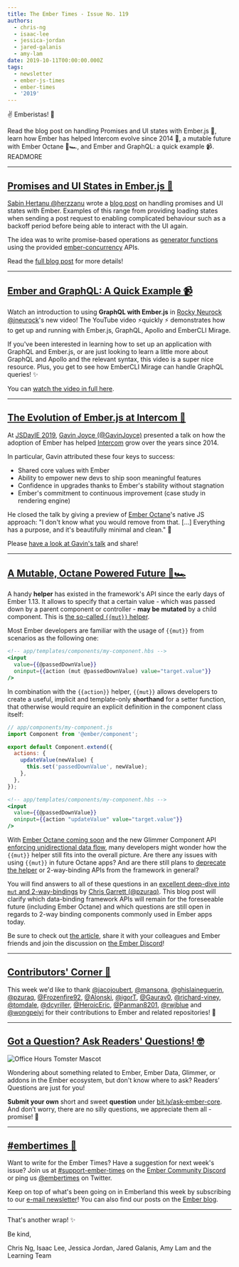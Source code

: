 ```yaml
---
title: The Ember Times - Issue No. 119
authors:
  - chris-ng
  - isaac-lee
  - jessica-jordan
  - jared-galanis
  - amy-lam
date: 2019-10-11T00:00:00.000Z
tags:
  - newsletter
  - ember-js-times
  - ember-times
  - '2019'
---
```



✌️ Emberistas! 🐹

Read the blog post on handling Promises and UI states with Ember.js 🔄,
learn how Ember has helped Intercom evolve since 2014 📖,
a mutable future with Ember Octane 🐹🏎,
and Ember and GraphQL: a quick example 📹.
READMORE

---

## [Promises and UI States in Ember.js 🔄](https://embersteps.com/promises-and-ui-states-in-ember-js/)

[Sabin Hertanu @herzzanu](https://github.com/herzzanu) wrote a [blog post](https://embersteps.com/promises-and-ui-states-in-ember-js/) on handling promises and UI states with Ember. Examples of this range from providing loading states when sending a post request to enabling complicated behaviour such as a backoff period before being able to interact with the UI again.

The idea was to write promise-based operations as [generator functions](https://developer.mozilla.org/en-US/docs/Web/JavaScript/Reference/Statements/function*) using the provided [ember-concurrency](http://ember-concurrency.com) APIs.

Read the [full blog post](https://embersteps.com/promises-and-ui-states-in-ember-js/) for more details!

---

## [Ember and GraphQL: A Quick Example 📹](https://www.youtube.com/watch?v=YxRvXgDIHW8)

Watch an introduction to using **GraphQL with Ember.js** in [Rocky Neurock @jneurock](https://github.com/jneurock)'s new video! The YouTube video ⚡️quickly ⚡️ demonstrates how to get up and running with Ember.js, GraphQL, Apollo and EmberCLI Mirage.

<!--alex ignore just-->
If you've been interested in learning how to set up an application with GraphQL and Ember.js, or are just looking to learn a little more about GraphQL and Apollo and the relevant syntax, this video is a super nice resource. Plus, you get to see how EmberCLI Mirage can handle GraphQL queries! ✨

You can [watch the video in full here](https://www.youtube.com/watch?v=YxRvXgDIHW8).

---

## [The Evolution of Ember.js at Intercom 📖](https://www.youtube.com/watch?v=NoCxHTxpmSQ)

At [JSDayIE 2019](https://www.jsday.org/), [Gavin Joyce (@GavinJoyce)](https://github.com/GavinJoyce) presented a talk on how the adoption of Ember has helped [Intercom](https://www.intercom.com/) grow over the years since 2014.

In particular, Gavin attributed these four keys to success:

- Shared core values with Ember
- Ability to empower new devs to ship soon meaningful features
- Confidence in upgrades thanks to Ember's stability without stagnation
- Ember's commitment to continuous improvement (case study in rendering engine)

He closed the talk by giving a preview of [Ember Octane](https://emberjs.com/editions/octane)'s native JS approach: "I don't know what you would remove from that. [...] Everything has a purpose, and it's beautifully minimal and clean." 💙

Please [have a look at Gavin's talk](https://www.youtube.com/watch?v=NoCxHTxpmSQ) and share!

---

## [A Mutable, Octane Powered Future 🐹🏎](https://www.pzuraq.com/on-mut-and-2-way-binding/)

A handy **helper** has existed in the framework's API since the early days of Ember 1.13. It allows to specify that a certain value - which was passed down by a parent component or controller - **may be mutated** by a child component. This is [the so-called `{{mut}}` helper](https://api.emberjs.com/ember/release/classes/Ember.Templates.helpers/methods/mut?anchor=mut).

Most Ember developers are familiar with the usage of `{{mut}}` from scenarios as the following one:

```handlebars
<!-- app/templates/components/my-component.hbs -->
<input
  value={{@passedDownValue}}
  oninput={{action (mut @passedDownValue) value="target.value"}}
/>
```

In combination with the `{{action}}` helper, `{{mut}}` allows developers to create a useful, implicit and template-only **shorthand** for a setter function, that otherwise would require an explicit definition in the component class itself:


```js
// app/components/my-component.js
import Component from '@ember/component';

export default Component.extend({
  actions: {
    updateValue(newValue) {
      this.set('passedDownValue', newValue);
    },
  },
});
```

```handlebars
<!-- app/templates/components/my-component.hbs -->
<input
  value={{@passedDownValue}}
  oninput={{action "updateValue" value="target.value"}}
/>
```

With [Ember Octane coming soon](https://blog.emberjs.com/2019/08/15/octane-release-plan.html) and the new Glimmer Component API [enforcing unidirectional data flow](https://blog.emberjs.com/2019/03/14/coming-soon-in-ember-octane-part-5.html), many developers might wonder how the `{{mut}}` helper still fits into the overall picture. Are there any issues with using `{{mut}}` in future Octane apps? And are there still plans to [deprecate the helper](https://github.com/emberjs/rfcs/issues/538) or 2-way-binding APIs from the framework in general?

<!--alex ignore remain-->
You will find answers to all of these questions in an [excellent deep-dive into `mut` and 2-way-bindings](https://www.pzuraq.com/on-mut-and-2-way-binding/) by [Chris Garrett (@pzuraq)](https://github.com/pzuraq). This blog post will clarify which data-binding framework APIs will remain for the foreseeable future (including Ember Octane) and which questions are still open in regards to 2-way binding components commonly used in Ember apps today.

Be sure to check out [the article](https://www.pzuraq.com/on-mut-and-2-way-binding/), share it with your colleagues and Ember friends and join the discussion on [the Ember Discord](https://discordapp.com/invite/zT3asNS)!

---

## [Contributors' Corner 👏](https://guides.emberjs.com/release/contributing/repositories/)

<p>This week we'd like to thank <a href="https://github.com/jacojoubert" target="gh-user">@jacojoubert</a>, <a href="https://github.com/mansona" target="gh-user">@mansona</a>, <a href="https://github.com/ghislaineguerin" target="gh-user">@ghislaineguerin</a>, <a href="https://github.com/pzuraq" target="gh-user">@pzuraq</a>, <a href="https://github.com/Frozenfire92" target="gh-user">@Frozenfire92</a>, <a href="https://github.com/Alonski" target="gh-user">@Alonski</a>, <a href="https://github.com/igorT" target="gh-user">@igorT</a>, <a href="https://github.com/Gaurav0" target="gh-user">@Gaurav0</a>, <a href="https://github.com/richard-viney" target="gh-user">@richard-viney</a>, <a href="https://github.com/tomdale" target="gh-user">@tomdale</a>, <a href="https://github.com/dcyriller" target="gh-user">@dcyriller</a>, <a href="https://github.com/HeroicEric" target="gh-user">@HeroicEric</a>, <a href="https://github.com/Panman8201" target="gh-user">@Panman8201</a>, <a href="https://github.com/rwjblue" target="gh-user">@rwjblue</a> and <a href="https://github.com/wongpeiyi" target="gh-user">@wongpeiyi</a>  for their contributions to Ember and related repositories! 💖</p>

---

## [Got a Question? Ask Readers' Questions! 🤓](https://docs.google.com/forms/d/e/1FAIpQLScqu7Lw_9cIkRtAiXKitgkAo4xX_pV1pdCfMJgIr6Py1V-9Og/viewform)

<div class="blog-row">
  <img class="float-right small transparent padded" alt="Office Hours Tomster Mascot" title="Readers' Questions" src="/images/tomsters/officehours.png" />

  <p>Wondering about something related to Ember, Ember Data, Glimmer, or addons in the Ember ecosystem, but don't know where to ask? Readers’ Questions are just for you!</p>

  <p><strong>Submit your own</strong> short and sweet <strong>question</strong> under <a href="https://bit.ly/ask-ember-core" target="rq">bit.ly/ask-ember-core</a>. And don’t worry, there are no silly questions, we appreciate them all - promise! 🤞</p>
</div>

---

## [#embertimes 📰](https://blog.emberjs.com/tags/newsletter.html)

Want to write for the Ember Times? Have a suggestion for next week's issue? Join us at [#support-ember-times](https://discordapp.com/channels/480462759797063690/485450546887786506) on the [Ember Community Discord](https://discordapp.com/invite/zT3asNS) or ping us [@embertimes](https://twitter.com/embertimes) on Twitter.

Keep on top of what's been going on in Emberland this week by subscribing to our [e-mail newsletter](https://the-emberjs-times.ongoodbits.com/)! You can also find our posts on the [Ember blog](https://emberjs.com/blog/tags/newsletter.html).

---

That's another wrap! ✨

Be kind,

Chris Ng, Isaac Lee, Jessica Jordan, Jared Galanis, Amy Lam and the Learning Team
